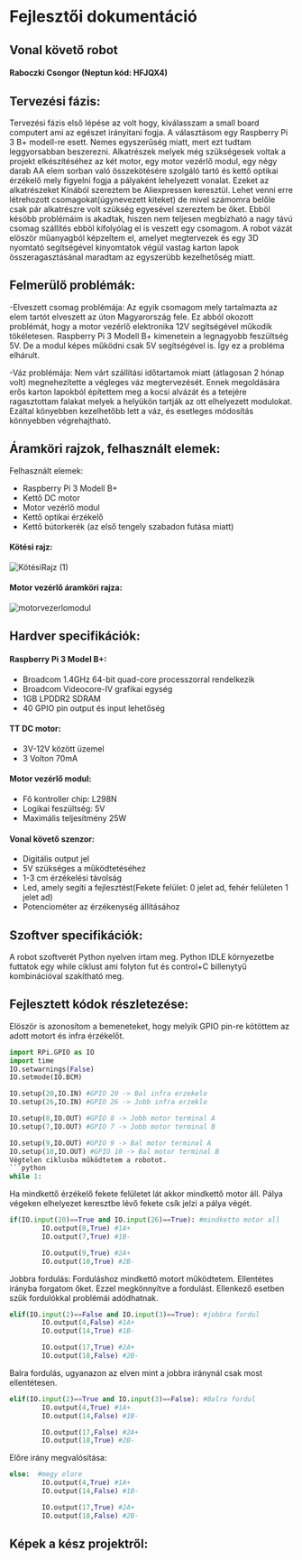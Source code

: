 # Fejlesztői dokumentáció
## Vonal követő robot
#### Raboczki Csongor (Neptun kód: HFJQX4)


## Tervezési fázis: 
Tervezési fázis első lépése az volt hogy, kiválasszam a small board computert ami az egészet irányitani fogja. 
A választásom egy Raspberry Pi 3 B+ modell-re esett. Nemes egyszerűség miatt, mert ezt tudtam leggyorsabban beszerezni. 
Alkatrészek melyek még szükségesek voltak a projekt elkészítéséhez az két motor, egy motor vezérlő modul, egy négy darab AA elem 
 sorban való összekötésére szolgáló tartó és kettő optikai érzékelő 
mely figyelni fogja a pályaként lehelyezett vonalat. Ezeket az alkatrészeket Kínából szereztem be Aliexpressen keresztül. Lehet venni erre 
létrehozott csomagokat(úgynevezett kiteket) de mivel számomra belőle csak pár alkatrészre volt szükség egyesével szereztem be őket.
Ebböl késöbb problémáim is akadtak, hiszen nem teljesen megbízható a nagy távú csomag szállítés ebböl kifolyólag el is veszett egy csomagom. A robot vázát elöször műanyagból képzeltem el, amelyet megtervezek és egy 3D nyomtató segítségével kinyomtatok végül vastag karton lapok összeragasztásánal maradtam az egyszerübb kezelhetőség miatt.

## Felmerülő problémák: 
 -Elveszett csomag problémája: Az egyik csomagom mely tartalmazta az elem tartót elveszett az úton Magyarország fele. Ez abból okozott problémát, hogy a motor vezérlő elektronika 12V segítségével műkodik tökéletesen. Raspberry Pi 3 Modell B+ kimenetein a legnagyobb feszültség 5V. De a modul képes működni csak 5V segítségével is. Így ez a probléma elhárult.
 
 -Váz problémája: Nem várt szállítási időtartamok miatt (átlagosan 2 hónap volt) megnehezítette a végleges váz megtervezését. Ennek megoldására erős karton lapokból építettem meg a kocsi alvázát és a tetejére ragasztottam falakat melyek a helyükön tartják az ott elhelyezett modulokat. Ezáltal könyebben kezelhetőbb lett a váz, és esetleges módosítás könnyebben végrehajtható.
 

## Áramköri rajzok, felhasznált elemek:

Felhasznált elemek: 
- Raspberry Pi 3 Modell B+
- Kettő DC motor
- Motor vezérlő modul
- Kettő optikai érzékelő
- Kettő bútorkerék (az első tengely szabadon futása miatt)

#### Kötési rajz:

![KötésiRajz (1)](https://user-images.githubusercontent.com/54138095/72931790-cd5f0c80-3d5e-11ea-9a2a-c68847e85022.PNG)

#### Motor vezérlő áramköri rajza:
![motorvezerlomodul](https://user-images.githubusercontent.com/54138095/72931934-0b5c3080-3d5f-11ea-92d8-66d677714a82.png)

## Hardver specifikációk:
#### Raspberry Pi 3 Model B+: 
- Broadcom 1.4GHz 64-bit quad-core processzorral rendelkezik
- Broadcom Videocore-IV grafikai egység
- 1GB LPDDR2 SDRAM
- 40 GPIO pin output és input lehetőség

#### TT DC motor:
- 3V-12V között üzemel
- 3 Volton 70mA
#### Motor vezérlő modul:
- Fő kontroller chip: L298N
- Logikai feszültség: 5V
- Maximális teljesítmény 25W

#### Vonal követő szenzor:
- Digitális output jel
- 5V szükséges a működtetéséhez
- 1-3 cm érzékelési távolság
- Led, amely segíti a fejlesztést(Fekete felület: 0 jelet ad, fehér felületen 1 jelet ad)
- Potenciométer az érzékenység állításához

## Szoftver specifikációk:
A robot szoftverét Python nyelven írtam meg. Python IDLE környezetbe futtatok egy while ciklust ami folyton fut és control+C billenytyű kombinációval szakítható meg.


## Fejlesztett kódok részletezése:
Elöször is azonosítom a bemeneteket, hogy melyik GPIO pin-re kötöttem az adott motort és infra érzékelőt.
```python
import RPi.GPIO as IO
import time
IO.setwarnings(False)
IO.setmode(IO.BCM)

IO.setup(20,IO.IN) #GPIO 20 -> Bal infra erzekelo
IO.setup(26,IO.IN) #GPIO 26 -> Jobb infra erzeklo

IO.setup(8,IO.OUT) #GPIO 8 -> Jobb motor terminal A
IO.setup(7,IO.OUT) #GPIO 7 -> Jobb motor terminal B

IO.setup(9,IO.OUT) #GPIO 9 -> Bal motor terminal A
IO.setup(10,IO.OUT) #GPIO 10 -> Bal motor terminal B
Végtelen ciklusba működtetem a robotot.
```python
while 1:
```
Ha mindkettő érzékelő fekete felületet lát akkor mindkettő motor áll. Pálya végeken elhelyezet keresztbe lévő fekete csík jelzi a pálya végét.
```python
if(IO.input(20)==True and IO.input(26)==True): #mindketto motor all    
        IO.output(8,True) #1A+
        IO.output(7,True) #1B-

        IO.output(9,True) #2A+
        IO.output(10,True) #2B-
```
Jobbra fordulás: Forduláshoz mindkettő motort működtetem. Ellentétes irányba forgatom őket. Ezzel megkönnyítve a fordulást. Ellenkező esetben szűk fordulókkal problémái adódhatnak.

```python
elif(IO.input(2)==False and IO.input(3)==True): #jobbra fordul 
        IO.output(4,False) #1A+
        IO.output(14,True) #1B-

        IO.output(17,True) #2A+
        IO.output(18,False) #2B-
```

Balra fordulás, ugyanazon az elven mint a jobbra iránynál csak most ellentétesen.

```python
elif(IO.input(2)==True and IO.input(3)==False): #Balra fordul
        IO.output(4,True) #1A+
        IO.output(14,False) #1B-

        IO.output(17,False) #2A+
        IO.output(18,True) #2B-
```
Előre irány megvalósítása:
```python
else:  #megy elore
        IO.output(4,True) #1A+
        IO.output(14,False) #1B-

        IO.output(17,True) #2A+
        IO.output(18,False) #2B-
 ```
 

## Képek a kész projektről:
